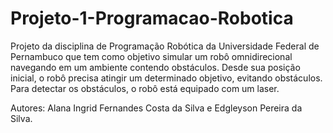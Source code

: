 # Projeto-1-Programacao-Robotica


Projeto da disciplina de Programação Robótica da Universidade Federal de Pernambuco que tem como objetivo simular um robô omnidirecional navegando em um ambiente contendo
obstáculos. Desde sua posição inicial, o robô precisa atingir um determinado objetivo, evitando obstáculos.
Para detectar os obstáculos, o robô está equipado com um laser.

Autores: Alana Ingrid Fernandes Costa da Silva e Edgleyson Pereira da Silva.
